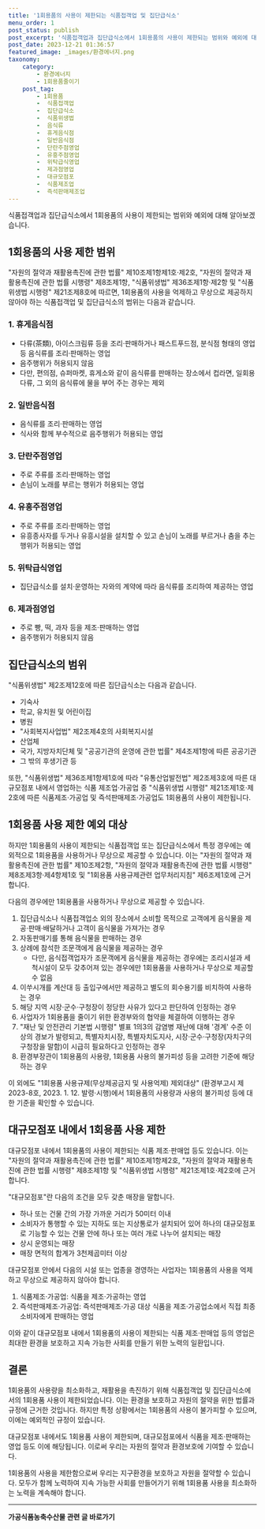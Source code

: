 ```yaml
---
title: '1회용품의 사용이 제한되는 식품접객업 및 집단급식소'
menu_order: 1
post_status: publish
post_excerpt: '식품접객업과 집단급식소에서 1회용품의 사용이 제한되는 범위와 예외에 대해 알아보겠습니다.'
post_date: 2023-12-21 01:36:57
featured_image: _images/환경에너지.png
taxonomy:
    category:
        - 환경에너지
        - 1회용품줄이기
    post_tag:
        - 1회용품
        -  식품접객업
        -  집단급식소
        -  식품위생법
        -  음식류
        -  휴게음식점
        -  일반음식점
        -  단란주점영업
        -  유흥주점영업
        -  위탁급식영업
        -  제과점영업
        -  대규모점포
        -  식품제조업
        -  즉석판매제조업
---
```



식품접객업과 집단급식소에서 1회용품의 사용이 제한되는 범위와 예외에 대해 알아보겠습니다.

## 1회용품의 사용 제한 범위

"자원의 절약과 재활용촉진에 관한 법률" 제10조제1항제1호·제2호, "자원의 절약과 재활용촉진에 관한 법률 시행령" 제8조제1항, "식품위생법" 제36조제1항·제2항 및 "식품위생법 시행령" 제21조제8호에 따르면, 1회용품의 사용을 억제하고 무상으로 제공하지 않아야 하는 식품접객업 및 집단급식소의 범위는 다음과 같습니다.

### 1. 휴게음식점
- 다류(茶類), 아이스크림류 등을 조리·판매하거나 패스트푸드점, 분식점 형태의 영업 등 음식류를 조리·판매하는 영업
- 음주행위가 허용되지 않음
- 다만, 편의점, 슈퍼마켓, 휴게소와 같이 음식류를 판매하는 장소에서 컵라면, 일회용 다류, 그 외의 음식류에 물을 부어 주는 경우는 제외

### 2. 일반음식점
- 음식류를 조리·판매하는 영업
- 식사와 함께 부수적으로 음주행위가 허용되는 영업

### 3. 단란주점영업
- 주로 주류를 조리·판매하는 영업
- 손님이 노래를 부르는 행위가 허용되는 영업

### 4. 유흥주점영업
- 주로 주류를 조리·판매하는 영업
- 유흥종사자를 두거나 유흥시설을 설치할 수 있고 손님이 노래를 부르거나 춤을 추는 행위가 허용되는 영업

### 5. 위탁급식영업
- 집단급식소를 설치·운영하는 자와의 계약에 따라 음식류를 조리하여 제공하는 영업

### 6. 제과점영업
- 주로 빵, 떡, 과자 등을 제조·판매하는 영업
- 음주행위가 허용되지 않음

## 집단급식소의 범위

"식품위생법" 제2조제12호에 따른 집단급식소는 다음과 같습니다.

- 기숙사
- 학교, 유치원 및 어린이집
- 병원
- "사회복지사업법" 제2조제4호의 사회복지시설
- 산업체
- 국가, 지방자치단체 및 "공공기관의 운영에 관한 법률" 제4조제1항에 따른 공공기관
- 그 밖의 후생기관 등

또한, "식품위생법" 제36조제1항제1호에 따라 "유통산업발전법" 제2조제3호에 따른 대규모점포 내에서 영업하는 식품 제조업·가공업 중 "식품위생법 시행령" 제21조제1호·제2호에 따른 식품제조·가공업 및 즉석판매제조·가공업도 1회용품의 사용이 제한됩니다.

## 1회용품 사용 제한 예외 대상

하지만 1회용품의 사용이 제한되는 식품접객업 또는 집단급식소에서 특정 경우에는 예외적으로 1회용품을 사용하거나 무상으로 제공할 수 있습니다. 이는 "자원의 절약과 재활용촉진에 관한 법률" 제10조제2항, "자원의 절약과 재활용촉진에 관한 법률 시행령" 제8조제3항·제4항제1호 및 "1회용품 사용규제관련 업무처리지침" 제6조제1호에 근거합니다.

다음의 경우에만 1회용품을 사용하거나 무상으로 제공할 수 있습니다.

1. 집단급식소나 식품접객업소 외의 장소에서 소비할 목적으로 고객에게 음식물을 제공·판매·배달하거나 고객이 음식물을 가져가는 경우
2. 자동판매기를 통해 음식물을 판매하는 경우
3. 상례에 참석한 조문객에게 음식물을 제공하는 경우
   - 다만, 음식접객업자가 조문객에게 음식물을 제공하는 경우에는 조리시설과 세척시설이 모두 갖추어져 있는 경우에만 1회용품을 사용하거나 무상으로 제공할 수 없음
4. 이쑤시개를 계산대 등 출입구에서만 제공하고 별도의 회수용기를 비치하여 사용하는 경우
5. 해당 지역 시장·군수·구청장이 정당한 사유가 있다고 판단하여 인정하는 경우
6. 사업자가 1회용품을 줄이기 위한 환경부와의 협약을 체결하여 이행하는 경우
7. "재난 및 안전관리 기본법 시행령" 별표 1의3의 감염병 재난에 대해 '경계' 수준 이상의 경보가 발령되고, 특별자치시장, 특별자치도지사, 시장·군수·구청장(자치구의 구청장을 말함)이 시급히 필요하다고 인정하는 경우
8. 환경부장관이 1회용품의 사용량, 1회용품 사용의 불가피성 등을 고려한 기준에 해당하는 경우

이 외에도 "1회용품 사용규제(무상제공금지 및 사용억제) 제외대상" (환경부고시 제2023-8호, 2023. 1. 12. 발령·시행)에서 1회용품의 사용량과 사용의 불가피성 등에 대한 기준을 확인할 수 있습니다.

## 대규모점포 내에서 1회용품 사용 제한

대규모점포 내에서 1회용품의 사용이 제한되는 식품 제조·판매업 등도 있습니다. 이는 "자원의 절약과 재활용촉진에 관한 법률" 제10조제1항제2호, "자원의 절약과 재활용촉진에 관한 법률 시행령" 제8조제1항 및 "식품위생법 시행령" 제21조제1호·제2호에 근거합니다.

"대규모점포"란 다음의 조건을 모두 갖춘 매장을 말합니다.
- 하나 또는 건물 간의 가장 가까운 거리가 50미터 이내
- 소비자가 통행할 수 있는 지하도 또는 지상통로가 설치되어 있어 하나의 대규모점포로 기능할 수 있는 건물 안에 하나 또는 여러 개로 나누어 설치되는 매장
- 상시 운영되는 매장
- 매장 면적의 합계가 3천제곱미터 이상

대규모점포 안에서 다음의 시설 또는 업종을 경영하는 사업자는 1회용품의 사용을 억제하고 무상으로 제공하지 않아야 합니다.

1. 식품제조·가공업: 식품을 제조·가공하는 영업
2. 즉석판매제조·가공업: 즉석판매제조·가공 대상 식품을 제조·가공업소에서 직접 최종소비자에게 판매하는 영업

이와 같이 대규모점포 내에서 1회용품의 사용이 제한되는 식품 제조·판매업 등의 영업은 최대한 환경을 보호하고 지속 가능한 사회를 만들기 위한 노력의 일환입니다.

## 결론

1회용품의 사용량을 최소화하고, 재활용을 촉진하기 위해 식품접객업 및 집단급식소에서의 1회용품 사용이 제한되었습니다. 이는 환경을 보호하고 자원의 절약을 위한 법률과 규정에 근거한 것입니다. 하지만 특정 상황에서는 1회용품의 사용이 불가피할 수 있으며, 이에는 예외적인 규정이 있습니다.

대규모점포 내에서도 1회용품 사용이 제한되며, 대규모점포에서 식품을 제조·판매하는 영업 등도 이에 해당됩니다. 이로써 우리는 자원의 절약과 환경보호에 기여할 수 있습니다.

1회용품의 사용을 제한함으로써 우리는 지구환경을 보호하고 자원을 절약할 수 있습니다. 모두가 함께 노력하여 지속 가능한 사회를 만들어가기 위해 1회용품 사용을 최소화하는 노력을 계속해야 합니다.


<!-- wp:separator -->
<hr class="wp-block-separator has-alpha-channel-opacity"/>
<!-- /wp:separator -->

<!-- wp:group {"backgroundColor":"base","layout":{"type":"constrained"}} -->
<div class="wp-block-group has-base-background-color has-background"><!-- wp:paragraph {"align":"center","fontSize":"medium"} -->
<p class="has-text-align-center has-large-font-size"><strong>가공식품농축수산물 관련 글 바로가기</strong></p>
<!-- /wp:paragraph -->


<!-- wp:latest-posts
{"categories":[{"id":30712,"count":19,"description":"","link":"https://uknowlaw.com/category/%ea%b0%80%ea%b3%b5%ec%8b%9d%ed%92%88%eb%86%8d%ec%b6%95%ec%88%98%ec%82%b0%eb%ac%bc/","name":"가공식품농축수산물","slug":"가공식품농축수산물","taxonomy":"category","parent":0,"meta":[],"_links":{"self":[{"href":"https://uknowlaw.com/wp-json/wp/v2/categories/30712"}],"collection":[{"href":"https://uknowlaw.com/wp-json/wp/v2/categories"}],"about":[{"href":"https://uknowlaw.com/wp-json/wp/v2/taxonomies/category"}],"wp:post_type":[{"href":"https://uknowlaw.com/wp-json/wp/v2/posts?categories=30712"}],"curies":[{"name":"wp","href":"https://api.w.org/{rel}","templated":true}]}}],"postsToShow":100,"excerptLength":28,"postLayout":"grid","columns":2,"featuredImageAlign":"left","featuredImageSizeSlug":"large","fontSize":"small"} /--></div>
<!-- /wp:group -->